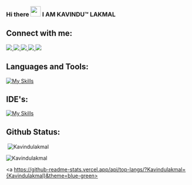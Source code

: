 ### Hi there <img src="https://media.giphy.com/media/hvRJCLFzcasrR4ia7z/giphy.gif" width="28"> I AM KAVINDU™ LAKMAL 

## Connect with me:
  <a href="https://www.linkedin.com/in/kavindu-lakmal-wickramasinghe/" target="blank">
    <img src="https://skillicons.dev/icons?i=linkedin" />
  </a>
  
  <a href="https://www.instagram.com/kavindulakmal37/" target="blank">
    <img src="https://skillicons.dev/icons?i=instagram" />
  </a>
  
  <a href="https://twitter.com/KLakaml" target="blank">
    <img src="https://skillicons.dev/icons?i=twitter" />
  </a>
  
  <a href="https://stackoverflow.com/users/19791764/kavindu-lakmal" target="blank">
    <img src="https://skillicons.dev/icons?i=stackoverflow" />
  </a>
  
  <a href="http://gitlab.sliit.lk/KavinduLakmal">
    <img src="https://skillicons.dev/icons?i=gitlab" />
  </a>
  

## Languages and Tools:
[![My Skills](https://skillicons.dev/icons?i=aws,azure,react,angular,bootstrap,c,cpp,css,django,docker,express,fastapi,figma,firebase,flask,git,hibernate,html,java,js,jquery,kubernetes,linux,maven,mongodb,mysql,nodejs,octave,php,py,r,spring,sqlite,selenium,&perline=15)](https://skillicons.dev)


## IDE's:
[![My Skills](https://skillicons.dev/icons?i=androidstudio,eclipse,idea,visualstudio,vscode&theme=light)](https://skillicons.dev)

## Github Status:

<p>&nbsp;<img align="center" src="https://github-readme-stats.vercel.app/api?username=Kavindulakmal&show_icons=true&theme=dark&locale=en" alt="Kavindulakmal" /></p>

<p><img align="center" src="https://github-readme-streak-stats.herokuapp.com/?user=Kavindulakmal&theme=dark" alt="Kavindulakmal" /></p>

<a https://github-readme-stats.vercel.app/api/top-langs/?Kavindulakmal={Kavindulakmal}&theme=blue-green></a>




